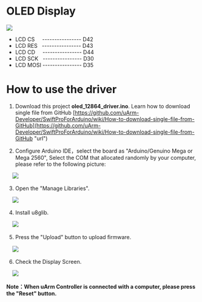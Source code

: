 # OLED Display

![](https://github.com/uArm-Developer/Controller/blob/master/driver/oled_12864_driver/image/board_shape.jpg)

- LCD CS &nbsp;&nbsp;&nbsp;&nbsp;---------------- D42
- LCD RES &nbsp;&nbsp;---------------- D43
- LCD CD &nbsp;&nbsp;&nbsp;&nbsp;---------------- D44
- LCD SCK &nbsp;&nbsp;---------------- D30
- LCD MOSI ---------------- D35

# How to use the driver
1. Download this project **oled_12864_driver.ino**. 
   Learn how to download single file from GitHub [https://github.com/uArm-Developer/SwiftProForArduino/wiki/How-to-download-single-file-from-GitHub](https://github.com/uArm-Developer/SwiftProForArduino/wiki/How-to-download-single-file-from-GitHub "url")

2. Conﬁgure Arduino IDE，select the board as "Arduino/Genuino Mega or Mega 2560", Select the COM that allocated randomly by your computer, please refer to the following picture:

&nbsp;&nbsp;&nbsp;&nbsp;![](https://github.com/uArm-Developer/Controller/blob/master/driver/oled_12864_driver/image/tool_set.jpg)

3. Open the "Manage Libraries".

&nbsp;&nbsp;&nbsp;&nbsp;![](https://github.com/uArm-Developer/Controller/blob/master/driver/oled_12864_driver/image/install_lib.jpg) 

4. Install u8glib.

&nbsp;&nbsp;&nbsp;&nbsp;![](https://github.com/uArm-Developer/Controller/blob/master/driver/oled_12864_driver/image/u8glib.jpg)

5. Press the "Upload" button to upload ﬁrmware.

&nbsp;&nbsp;&nbsp;&nbsp;![](https://github.com/uArm-Developer/Controller/blob/master/driver/oled_12864_driver/image/upload.jpg)

6. Check the Display Screen.

&nbsp;&nbsp;&nbsp;&nbsp;![](https://github.com/uArm-Developer/Controller/blob/master/driver/oled_12864_driver/image/display.jpg)

**Note：When uArm Controller is connected with a computer, please press the "Reset" button.**

 